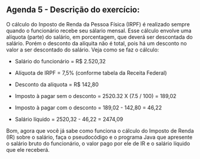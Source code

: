 ## Agenda 5 - Descrição do exercício:

O cálculo do Inposto de Renda da Pessoa Física (IRPF) é realizado sempre quando o funcionário recebe seu sálario mensal. Esse cálculo envolve uma alíquota (parte) do salário, 
em porcentagem, que  deverá ser descontada do salário. Porém o desconto da alíquita não é total, pois há um desconto no valor a ser descontado do salário. Veja como se faz o 
cálculo:

 + Salário do funcionário = R$ 2.520,32
 
 + Alíquota de IRPF = 7,5% (conforme tabela da Receita Federal)
 
 + Desconto da alíquota = R$ 142,80

 + Imposto à pagar sem o desconto = 2520.32 X (7.5 / 100) = 189,02

 + Imposto à pagar com o desconto = 189,02 - 142,80 = 46,22

 + Salário líquido = 2520,32 - 46,22 = 2474,09 

 

Bom, agora que você já sabe como funciona o cálculo do Imposto de Renda (IR) sobre o salário, faça o pseudocódigo e o programa Java que apresente o salário bruto do funcionário, 
o valor pago por ele de IR e o salário líquido que ele receberá.

